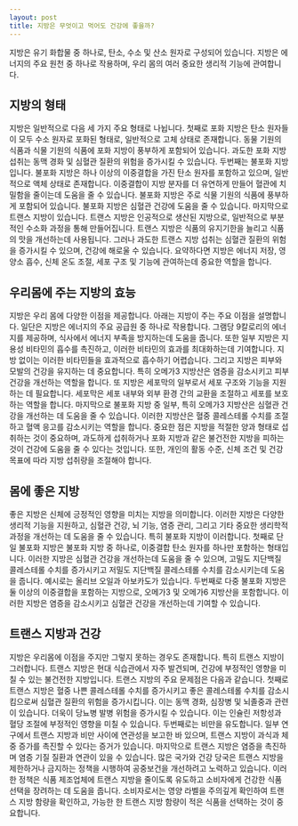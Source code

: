 ```yaml
---
layout: post
title: 지방은 무엇이고 먹어도 건강에 좋을까?
---
```


지방은 유기 화합물 중 하나로, 탄소, 수소 및 산소 원자로 구성되어 있습니다. 지방은 에너지의 주요 원천 중 하나로 작용하며, 우리 몸의 여러 중요한 생리적 기능에 관여합니다. 


<h2>지방의 형태</h2>
지방은 일반적으로 다음 세 가지 주요 형태로 나뉩니다. 첫째로 포화 지방은 탄소 원자들이 모두 수소 원자로 포화된 형태로, 일반적으로 고체 상태로 존재합니다. 동물 기원의 식품과 식물 기원의 식품에 포화 지방이 풍부하게 포함되어 있습니다. 과도한 포화 지방 섭취는 동맥 경화 및 심혈관 질환의 위험을 증가시킬 수 있습니다. 두번째는 불포화 지방입니다. 불포화 지방은 하나 이상의 이중결합을 가진 탄소 원자를 포함하고 있으며, 일반적으로 액체 상태로 존재합니다. 이중결합이 지방 분자를 더 유연하게 만들어 혈관에 치밀함을 줄이는데 도움을 줄 수 있습니다. 불포화 지방은 주로 식물 기원의 식품에 풍부하게 포함되어 있습니다. 불포화 지방은 심혈관 건강에 도움을 줄 수 있습니다. 마지막으로 트랜스 지방이 있습니다. 트랜스 지방은 인공적으로 생산된 지방으로, 일반적으로 부분적인 수소화 과정을 통해 만들어집니다. 트랜스 지방은 식품의 유지기한을 늘리고 식품의 맛을 개선하는데 사용됩니다. 그러나 과도한 트랜스 지방 섭취는 심혈관 질환의 위험을 증가시킬 수 있으며, 건강에 해로울 수 있습니다. 요약하다면 지방은 에너지 저장, 영양소 흡수, 신체 온도 조절, 세포 구조 및 기능에 관여하는데 중요한 역할을 합니다.


<h2>우리몸에 주는 지방의 효능</h2>
지방은 우리 몸에 다양한 이점을 제공합니다. 아래는 지방이 주는 주요 이점을 설명합니다. 일단은 지방은 에너지의 주요 공급원 중 하나로 작용합니다. 그램당 9칼로리의 에너지를 제공하며, 식사에서 에너지 부족을 방지하는데 도움을 줍니다. 또한 일부 지방은 지용성 비타민의 흡수를 촉진하고, 이러한 비타민의 효과를 최대화하는데 기여합니다. 지방 없이는 이러한 비타민들을 효과적으로 흡수하기 어렵습니다. 그리고 지방은 피부와 모발의 건강을 유지하는 데 중요합니다. 특히 오메가3 지방산은 염증을 감소시키고 피부 건강을 개선하는 역할을 합니다. 또 지방은 세포막의 일부로서 세포 구조와 기능을 지원하는 데 필요합니다. 세포막은 세포 내부와 외부 환경 간의 교환을 조절하고 세포를 보호하는 역할을 합니다. 마지막으로 불포화 지방 중 일부, 특히 오메가3 지방산은 심혈관 건강을 개선하는 데 도움을 줄 수 있습니다. 이러한 지방산은 혈중 콜레스테롤 수치를 조절하고 혈액 응고를 감소시키는 역할을 합니다. 중요한 점은 지방을 적절한 양과 형태로 섭취하는 것이 중요하며, 과도하게 섭취하거나 포화 지방과 같은 불건전한 지방을 피하는 것이 건강에 도움을 줄 수 있다는 것입니다. 또한, 개인의 활동 수준, 신체 조건 및 건강 목표에 따라 지방 섭취량을 조절해야 합니다.


<h2>몸에 좋은 지방</h2>
좋은 지방은 신체에 긍정적인 영향을 미치는 지방을 의미합니다. 이러한 지방은 다양한 생리적 기능을 지원하고, 심혈관 건강, 뇌 기능, 염증 관리, 그리고 기타 중요한 생리학적 과정을 개선하는 데 도움을 줄 수 있습니다. 특히 불포화 지방이 이러합니다. 첫째로 단일 불포화 지방은 불포화 지방 중 하나로, 이중결합 탄소 원자를 하나만 포함하는 형태입니다. 이러한 지방은 심혈관 건강을 개선하는데 도움을 줄 수 있으며, 고밀도 지단백질 콜레스테롤 수치를 증가시키고 저밀도 지단백질 콜레스테롤 수치를 감소시키는데 도움을 줍니다. 예시로는 올리브 오일과 아보카도가 있습니다. 두번째로 다중 불포화 지방은 둘 이상의 이중결합을 포함하는 지방으로, 오메가3 및 오메가6 지방산을 포함합니다. 이러한 지방은 염증을 감소시키고 심혈관 건강을 개선하는데 기여할 수 있습니다.


<h2>트랜스 지방과 건강</h2>
지방은 우리몸에 이점을 주지만 그렇지 못하는 경우도 존재합니다. 특히 트랜스 지방이 그러합니다. 트랜스 지방은 현대 식습관에서 자주 발견되며, 건강에 부정적인 영향을 미칠 수 있는 불건전한 지방입니다. 트랜스 지방의 주요 문제점은 다음과 같습니다. 첫째로 트랜스 지방은 혈중 나쁜 콜레스테롤 수치를 증가시키고 좋은 콜레스테롤 수치를 감소시킴으로써 심혈관 질환의 위험을 증가시킵니다. 이는 동맥 경화, 심장병 및 뇌졸중과 관련이 있습니다. 더욱이 당뇨병 발병 위험을 증가시킬 수 있습니다. 이는 인슐린 저항성과 혈당 조절에 부정적인 영향을 미칠 수 있습니다. 두번째로는 비만을 유도합니다. 일부 연구에서 트랜스 지방과 비만 사이에 연관성을 보고한 바 있으며, 트랜스 지방이 과식과 체중 증가를 촉진할 수 있다는 증거가 있습니다. 마지막으로 트랜스 지방은 염증을 촉진하며 염증 기질 질환과 연관이 있을 수 있습니다. 많은 국가와 건강 당국은 트랜스 지방을 제한하거나 금지하는 정책을 시행하여 공중보건을 개선하려고 노력하고 있습니다. 이러한 정책은 식품 제조업체에 트랜스 지방을 줄이도록 유도하고 소비자에게 건강한 식품 선택을 장려하는 데 도움을 줍니다. 소비자로서는 영양 라벨을 주의깊게 확인하여 트랜스 지방 함량을 확인하고, 가능한 한 트랜스 지방 함량이 적은 식품을 선택하는 것이 중요합니다.
